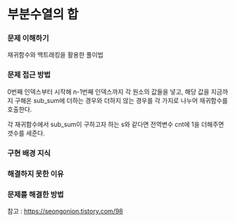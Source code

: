 # 부분수열의 합

### 문제 이해하기
재귀함수와 백트래킹을 활용한 풀이법

### 문제 접근 방법
0번째 인덱스부터 시작해 n-1번째 인덱스까지 각 원소의 값들을 넣고, 해당 값을 지금까지 구해온 sub_sum에 더하는 경우와 더하지 않는 경우를 각 가지로 나누어 재귀함수를 호출한다.

각 재귀함수에서 sub_sum이 구하고자 하는 s와 같다면 전역변수 cnt에 1을 더해주면 갯수를 세준다.
### 구현 배경 지식

### 해결하지 못한 이유

### 문제를 해결한 방법

참고 : https://seongonion.tistory.com/98